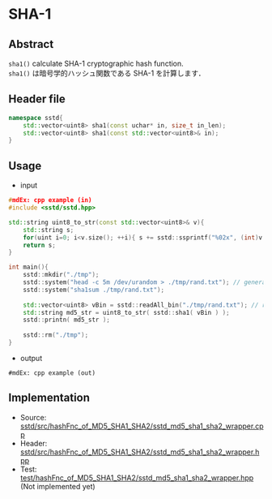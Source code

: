 # SHA-1
## Abstract
```sha1()``` calculate SHA-1 cryptographic hash function.  
```sha1()``` は暗号学的ハッシュ関数である SHA-1 を計算します．

## Header file
```cpp
namespace sstd{
    std::vector<uint8> sha1(const uchar* in, size_t in_len);
    std::vector<uint8> sha1(const std::vector<uint8>& in);
}
```

## Usage
- input
```cpp
#mdEx: cpp example (in)
#include <sstd/sstd.hpp>

std::string uint8_to_str(const std::vector<uint8>& v){
    std::string s;
    for(uint i=0; i<v.size(); ++i){ s += sstd::ssprintf("%02x", (int)v[i]); }
    return s;
}

int main(){
    sstd::mkdir("./tmp");
    sstd::system("head -c 5m /dev/urandom > ./tmp/rand.txt"); // generate 5 MB random file
    sstd::system("sha1sum ./tmp/rand.txt");
    
    std::vector<uint8> vBin = sstd::readAll_bin("./tmp/rand.txt"); // read all as a binary
    std::string md5_str = uint8_to_str( sstd::sha1( vBin ) );
    sstd::printn( md5_str );
    
    sstd::rm("./tmp");
}
```
- output  
```
#mdEx: cpp example (out)
```

## Implementation
- Source: [sstd/src/hashFnc_of_MD5_SHA1_SHA2/sstd_md5_sha1_sha2_wrapper.cpp](https://github.com/admiswalker/SubStandardLibrary-SSTD-/blob/master/sstd/src/hashFnc_of_MD5_SHA1_SHA2/sstd_md5_sha1_sha2_wrapper.cpp)
- Header: [sstd/src/hashFnc_of_MD5_SHA1_SHA2/sstd_md5_sha1_sha2_wrapper.hpp](https://github.com/admiswalker/SubStandardLibrary-SSTD-/blob/master/sstd/src/hashFnc_of_MD5_SHA1_SHA2/sstd_md5_sha1_sha2_wrapper.hpp)
- Test: [test/hashFnc_of_MD5_SHA1_SHA2/sstd_md5_sha1_sha2_wrapper.hpp](https://github.com/admiswalker/SubStandardLibrary-SSTD-/blob/master/test/hashFnc_of_MD5_SHA1_SHA2/sstd_md5_sha1_sha2_wrapper.hpp)
  (Not implemented yet)

